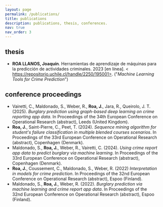 ```yaml
---
layout: page
permalink: /publications/
title: publications
description: publications, thesis, conferences.
nav: true
nav_order: 3
---
```



## thesis

- **ROA LLANOS, Joaquín**. Herramientas de aprendizaje de máquinas para la predicción de actividades criminales. 2023 [en línea]. < https://repositorio.uchile.cl/handle/2250/195001>. ("*Machine Learning Tools for Crime Prediction*")


## conference proceedings

- Vairetti, C., Maldonado, S., Weber, R., **Roa, J.**, Jara, R., Queirolo, J. T. (2025). *Burglary prediction using graph-based deep learning on crime reporting app data*. In Proceedings of the 34th European Conference on Operational Research (abstract), Leeds (United Kingdom). 
- **Roa, J.**, Saint-Pierre, C., Peet, T. (2024). *Sequence mining algorithm for student's failure classification in multiple blended courses scenarios*. In Proceedings of the 33rd European Conference on Operational Research (abstract), Copenhagen (Denmark). 
- Maldonado, S., **Roa, J.**, Weber, R., Vairetti, C. (2024). *Using crime report app data to predict burglary via machine learning*. In Proceedings of the 33rd European Conference on Operational Research (abstract), Copenhagen (Denmark). 
- **Roa, J.**, Coussement, C., Maldonado, S., Weber, R. (2022) *Interpretation in models for crime prediction*. In Proceedings of the 32nd European Conference on Operational Research (abstract), Espoo (Finland).
- Maldonado, S., **Roa, J.**, Weber, R. (2022). *Burglary prediction via machine learning and crime report app data*. In Proceedings of the 32nd European Conference on Operational Research (abstract), Espoo (Finland). 

<!-- ## Session chair
- Learning Analytics and other Text Analytics tasks (2024). 33rd European Conference on Operational Research, Copenhagen, Denmark. -->